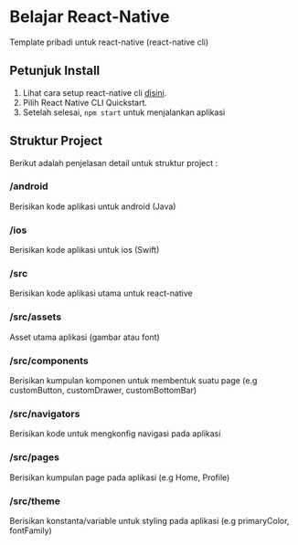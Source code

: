 # Belajar React-Native
Template pribadi untuk react-native (react-native cli)

## Petunjuk Install
 1. Lihat cara setup react-native cli [disini](https://reactnative.dev/docs/environment-setup).
 2. Pilih React Native CLI Quickstart.
 3. Setelah selesai, ```npm start``` untuk menjalankan aplikasi

## Struktur Project
 Berikut adalah penjelasan detail untuk struktur project :

 ### /android
 Berisikan kode aplikasi untuk android (Java)

 ### /ios
 Berisikan kode aplikasi untuk ios (Swift)

 ### /src 
 Berisikan kode aplikasi utama untuk react-native

 ### /src/assets
 Asset utama aplikasi (gambar atau font)

 ### /src/components
 Berisikan kumpulan komponen untuk membentuk suatu page (e.g customButton, customDrawer, customBottomBar)

 ### /src/navigators
 Berisikan kode untuk mengkonfig navigasi pada aplikasi

 ### /src/pages
 Berisikan kumpulan page pada aplikasi (e.g Home, Profile) 

 ### /src/theme
 Berisikan konstanta/variable untuk styling pada aplikasi (e.g primaryColor, fontFamily)

 


